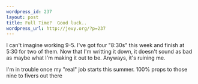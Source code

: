 ```yaml
--- 
wordpress_id: 237
layout: post
title: Full Time?  Good luck..
wordpress_url: http://jevy.org/?p=237
---
```

I can't imagine working 9-5.  I've got four "8:30s" this week and finish at 5:30 for two of them.  Now that I'm writting it down, it doesn't sound as bad as maybe what I'm making it out to be.  Anyways, it's ruining me.

I'm in trouble once my "real" job starts this summer.  100% props to those nine to fivers out there
